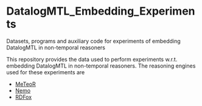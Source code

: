 # DatalogMTL_Embedding_Experiments
Datasets, programs and auxiliary code for experiments of embedding DatalogMTL in non-temporal reasoners

This repository provides the data used to perform experiments w.r.t. embedding DatalogMTL in non-temporal reasoners.
The reasoning engines used for these experiments are
- [MeTeoR](https://github.com/wdimmy/MeTeoR)
- [Nemo](https://github.com/knowsys/nemo)
- [RDFox](https://www.oxfordsemantic.tech/)
